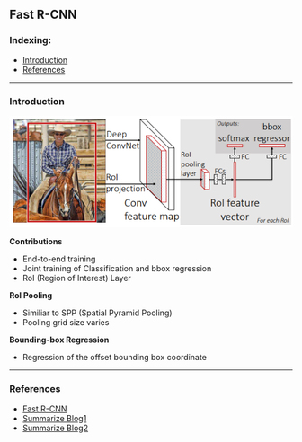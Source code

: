 ## Fast R-CNN

### Indexing:
- [Introduction](#Introduction)
- [References](#References)

---
### Introduction

<img src="https://github.com/qiuyue1993/Notes/blob/master/Object_Detection/Images/Paper-Summarize_Fast-RCNN_Overall-framework.png" width="600" hegiht="400" align=center/>

**Contributions**
- End-to-end training
- Joint training of Classification and bbox regression
- RoI (Region of Interest) Layer

**RoI Pooling**
- Similiar to SPP (Spatial Pyramid Pooling)
- Pooling grid size varies

**Bounding-box Regression**
- Regression of the offset bounding box coordinate
---
### References
- [Fast R-CNN](https://www.cv-foundation.org/openaccess/content_iccv_2015/papers/Girshick_Fast_R-CNN_ICCV_2015_paper.pdf)
- [Summarize Blog1](https://blog.csdn.net/xyy19920105/article/details/50817725)
- [Summarize Blog2](https://zhuanlan.zhihu.com/p/24780395)

